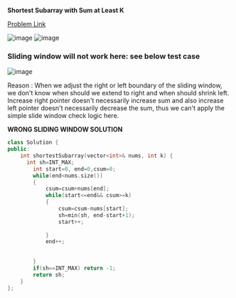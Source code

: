 __Shortest Subarray with Sum at Least K__ 

[Problem Link](https://leetcode.com/problems/shortest-subarray-with-sum-at-least-k)

![image](https://user-images.githubusercontent.com/51910127/134007144-a41e6364-edd4-4d6b-9806-2519d20dfea2.png)
![image](https://user-images.githubusercontent.com/51910127/134007188-2b994bcb-767d-460e-9270-d2055dacd382.png)


### __Sliding window will not work here: see below test case__
![image](https://user-images.githubusercontent.com/51910127/133998664-f0719769-c84f-4e93-a345-f63d58b05dad.png)

Reason :
When we adjust the right or left boundary of the sliding window, we don't know when should we extend to right and when should shrink left. Increase right pointer doesn't necessarily increase sum and also increase left pointer doesn't necessarily decrease the sum, thus we can't apply the simple slide window check logic here.


__WRONG SLIDING WINDOW SOLUTION__
```cpp
class Solution {
public:
    int shortestSubarray(vector<int>& nums, int k) {
      int sh=INT_MAX;
        int start=0, end=0,csum=0;
        while(end<nums.size())
        {
            csum=csum+nums[end];
            while(start<=end&& csum>=k)
            {
                csum=csum-nums[start];
                sh=min(sh, end-start+1);
                start++;
                
            }
            end++;
            
            
        }
        if(sh==INT_MAX) return -1;
        return sh;
    }
};

```


